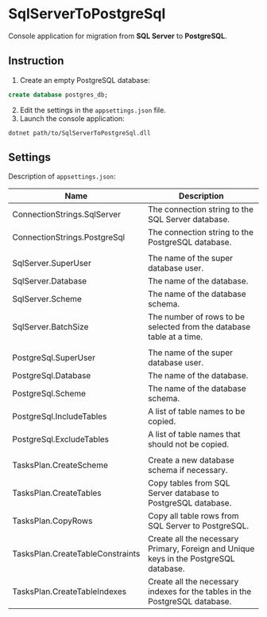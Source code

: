 # SqlServerToPostgreSql

Console application for migration from **SQL Server** to **PostgreSQL**.

## Instruction

1. Create an empty PostgreSQL database:
```sql
create database postgres_db;
```
2. Edit the settings in the `appsettings.json` file.
3. Launch the console application:
```shell
dotnet path/to/SqlServerToPostgreSql.dll
```

## Settings

Description of `appsettings.json`:

| Name                             | Description                                                                           |
|----------------------------------|---------------------------------------------------------------------------------------|
| ConnectionStrings.SqlServer      | The connection string to the SQL Server database.                                     |
| ConnectionStrings.PostgreSql     | The connection string to the PostgreSQL database.                                     |
|                                  |                                                                                       |
| SqlServer.SuperUser              | The name of the super database user.                                                  |
| SqlServer.Database               | The name of the database.                                                             |
| SqlServer.Scheme                 | The name of the database schema.                                                      |
| SqlServer.BatchSize              | The number of rows to be selected from the database table at a time.                  |
|                                  |                                                                                       |
| PostgreSql.SuperUser             | The name of the super database user.                                                  |
| PostgreSql.Database              | The name of the database.                                                             |
| PostgreSql.Scheme                | The name of the database schema.                                                      |
| PostgreSql.IncludeTables         | A list of table names to be copied.                                                   |
| PostgreSql.ExcludeTables         | A list of table names that should not be copied.                                      |
|                                  |                                                                                       |
| TasksPlan.CreateScheme           | Create a new database schema if necessary.                                            |
| TasksPlan.CreateTables           | Copy tables from SQL Server database to PostgreSQL database.                          |
| TasksPlan.CopyRows               | Copy all table rows from SQL Server to PostgreSQL.                                    |
| TasksPlan.CreateTableConstraints | Create all the necessary Primary, Foreign and Unique keys in the PostgreSQL database. |
| TasksPlan.CreateTableIndexes     | Create all the necessary indexes for the tables in the PostgreSQL database.           |
